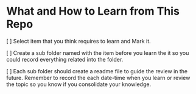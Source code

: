 # What and How to Learn from This Repo

[ ] Select item that you think requires to learn and Mark it.

[ ] Create a sub folder named with the item before you learn the it so you could record everything related into the folder.

[ ] Each sub folder should create a readme file to guide the review in the future. Remember to record the each date-time when you learn or review the topic so you know if you consolidate your knowledge.

